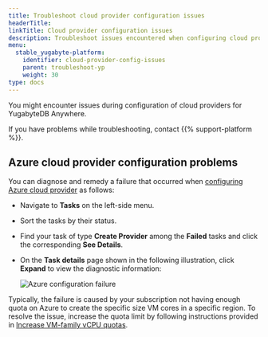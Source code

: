 ```yaml
---
title: Troubleshoot cloud provider configuration issues
headerTitle:
linkTitle: Cloud provider configuration issues
description: Troubleshoot issues encountered when configuring cloud providers for YugabyteDB Anywhere.
menu:
  stable_yugabyte-platform:
    identifier: cloud-provider-config-issues
    parent: troubleshoot-yp
    weight: 30
type: docs
---
```


You might encounter issues during configuration of cloud providers for YugabyteDB Anywhere.

If you have problems while troubleshooting, contact {{% support-platform %}}.

## Azure cloud provider configuration problems

You can diagnose and remedy a failure that occurred when [configuring Azure cloud provider](../../configure-yugabyte-platform/azure/) as follows:

- Navigate to **Tasks** on the left-side menu.

- Sort the tasks by their status.

- Find your task of type **Create Provider** among the **Failed** tasks and click the corresponding **See Details**.

- On the **Task details** page shown in the following illustration, click **Expand** to view the diagnostic information:

  ![Azure configuration failure](/images/yp/platform-azure-prepare-cloud-env-6.png)

Typically, the failure is caused by your subscription not having enough quota on Azure to create the specific size VM cores in a specific region. To resolve the issue, increase the quota limit by following instructions provided in [Increase VM-family vCPU quotas](https://docs.microsoft.com/en-us/azure/azure-portal/supportability/per-vm-quota-requests).
